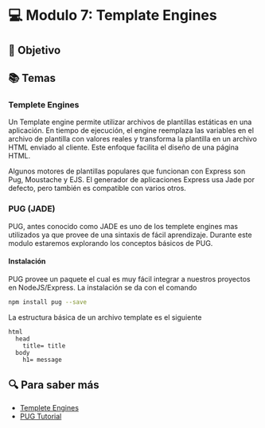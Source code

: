 # :computer: Modulo 7: Template Engines

## :book: Objetivo

## :books: Temas

### Templete Engines

Un Template engine permite utilizar archivos de plantillas estáticas en una aplicación. En tiempo de ejecución, el engine reemplaza las variables en el archivo de plantilla con valores reales y transforma la plantilla en un archivo HTML enviado al cliente. Este enfoque facilita el diseño de una página HTML.

Algunos motores de plantillas populares que funcionan con Express son Pug, Moustache y EJS. El generador de aplicaciones Express usa Jade por defecto, pero también es compatible con varios otros.

### PUG (JADE)

PUG, antes conocido como JADE es uno de los templete engines mas utilizados ya que provee de una sintaxis de fácil aprendizaje.
Durante este modulo estaremos explorando los conceptos básicos de PUG.

#### Instalación  

PUG provee un paquete el cual es muy fácil integrar a nuestros proyectos en NodeJS/Express. La instalación se da con el comando

```bash
npm install pug --save
```

La estructura básica de un archivo template es el siguiente

```jade
html
  head
    title= title
  body
    h1= message
```

## :mag: Para saber más

- [Templete Engines](https://expressjs.com/en/guide/using-template-engines.html)
- [PUG Tutorial](https://dev.to/nkratzmeyer/html-templating-with-pugjs-7m9)
